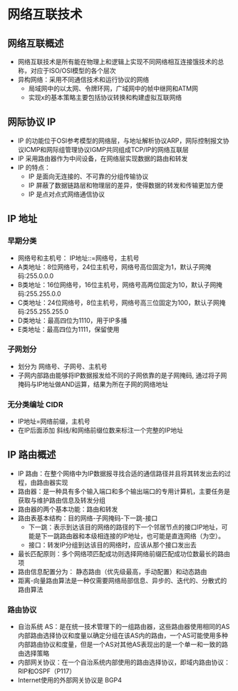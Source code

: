 # 网络互联技术
## 网络互联概述
* 网络互联技术是所有能在物理上和逻辑上实现不同网络相互连接饿技术的总称，对应于ISO/OSI模型的各个层次
* 异构网络：采用不同通信技术和运行协议的网络
    * 局域网中的以太网、令牌环网，广域网中的帧中继网和ATM网
    * 实现x的基本策略主要包括协议转换和构建虚拟互联网络
## 网际协议 IP
* IP 的功能位于OSI参考模型的网络层，与地址解析协议ARP，网际控制报文协议ICMP和网际组管理协议IGMP共同组成TCP/IP的网络互联层
* IP 采用路由器作为中间设备，在网络层实现数据的路由和转发
* IP 的特点：
    * IP 是面向无连接的、不可靠的分组传输协议
    * IP 屏蔽了数据链路层和物理层的差异，使得数据的转发和传输更加方便
    * IP 是点对点式网络通信协议
## IP 地址
### 早期分类
* 网络号和主机号： IP地址::=网络号，主机号
* A类地址：8位网络号，24位主机号，网络号高位固定为1，默认子网掩码:255.0.0.0
* B类地址：16位网络号，16位主机号，网络号高两位固定为10，默认子网掩码:255.255.0.0
* C类地址：24位网络号，8位主机号，网络号高三位固定为100，默认子网掩码:255.255.255.0
* D类地址：最高四位为1110，用于IP多播
* E类地址：最高四位为1111，保留使用
### 子网划分
* 划分为 网络号、子网号、主机号
* 子网内部路由能够将IP数据报发给不同的子网依靠的是子网掩码, 通过将子网掩码与IP地址做AND运算，结果为所在子网的网络地址
### 无分类编址 CIDR
* IP地址=网络前缀，主机号
* 在IP后面添加 斜线/和网络前缀位数来标注一个完整的IP地址

## IP 路由概述
* IP 路由：在整个网络中为IP数据报寻找合适的通信路径并且将其转发出去的过程，由路由器实现
* 路由器：是一种具有多个输入端口和多个输出端口的专用计算机，主要任务是获取与维护路由信息及转发分组
* 路由器的两个基本功能：路由和转发
* 路由表基本结构：目的网络-子网掩码-下一跳-接口
    * 下一跳：表示到达该目的网络的路径的下一个邻居节点的接口IP地址，可能是下一跳路由器和本级相连接的IP地址，也可能是直连网络（为空）。
    * 接口：转发IP分组到达该目的网络时，应该从那个接口发出去
* 最长匹配原则：多个网络项匹配成功则选择网络前缀匹配成功位数最长的路由项
* 路由信息配置分为： 静态路由（优先级最高，手动配置）和动态路由
* 距离-向量路由算法是一种仅需要网络局部信息、异步的、迭代的、分散式的路由算法
### 路由协议
* 自治系统 AS：是在统一技术管理下的一组路由器，这些路由器使用相同的AS内部路由选择协议和度量以确定分组在该AS内的路由，一个AS可能使用多种内部路由协议和度量，但是一个AS对其他AS表现出的是一个单一和一致的路由选择策略
* 内部网关协议：在一个自治系统内部使用的路由选择协议，即域内路由协议：RIP和OSPF（P117）
* Internet使用的外部网关协议是 BGP4